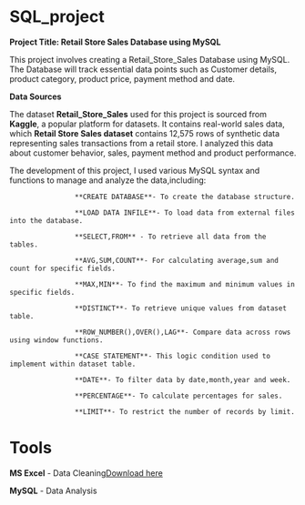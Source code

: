 # SQL_project
**Project Title: Retail Store Sales Database using MySQL**

This project involves creating a Retail_Store_Sales Database using MySQL. The Database will track essential data points such as Customer details, product category, product price, payment method and date.

**Data Sources**

The dataset **Retail_Store_Sales** used for this project is sourced from **Kaggle**, a popular platform for datasets.
It contains real-world sales data, which **Retail Store Sales dataset** contains 12,575 rows of synthetic data representing sales transactions from a retail store.
I analyzed this data about customer behavior, sales, payment method and product performance.

The development of this project, I used various MySQL syntax and functions to manage and analyze the data,including:
                  
                    **CREATE DATABASE**- To create the database structure.
                    
                    **LOAD DATA INFILE**- To load data from external files into the database.
                    
                    **SELECT,FROM** - To retrieve all data from the tables.
                    
                    **AVG,SUM,COUNT**- For calculating average,sum and count for specific fields.
                    
                    **MAX,MIN**- To find the maximum and minimum values in specific fields.
                    
                    **DISTINCT**- To retrieve unique values from dataset table.
                    
                    **ROW_NUMBER(),OVER(),LAG**- Compare data across rows using window functions.
                   
                    **CASE STATEMENT**- This logic condition used to implement within dataset table.
                    
                    **DATE**- To filter data by date,month,year and week.
                    
                    **PERCENTAGE**- To calculate percentages for sales.
                    
                    **LIMIT**- To restrict the number of records by limit.
                    
# Tools

**MS Excel** - Data Cleaning[Download here](https://www.kaggle.com/datasets/ahmedmohamed2003/retail-store-sales-dirty-for-data-cleaning)

**MySQL** - Data Analysis




